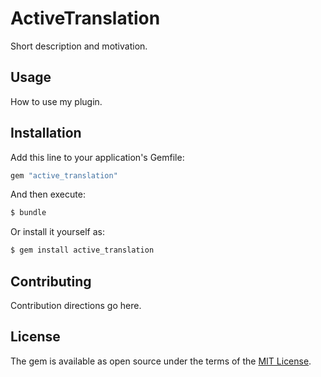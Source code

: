# ActiveTranslation
Short description and motivation.

## Usage
How to use my plugin.

## Installation
Add this line to your application's Gemfile:

```ruby
gem "active_translation"
```

And then execute:
```bash
$ bundle
```

Or install it yourself as:
```bash
$ gem install active_translation
```

## Contributing
Contribution directions go here.

## License
The gem is available as open source under the terms of the [MIT License](https://opensource.org/licenses/MIT).
